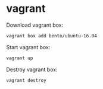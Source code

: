 # vagrant

Download vagrant box:
```bash
vagrant box add bento/ubuntu-16.04
```

Start vagrant box:
```bash
vagrant up
```

Destroy vagrant box:
```bash
vagrant destroy
```
